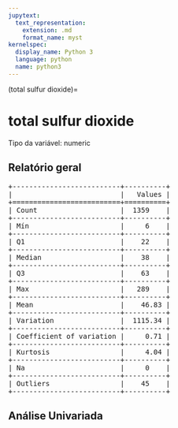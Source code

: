 ```yaml
--- 
jupytext:
  text_representation:
    extension: .md
    format_name: myst
kernelspec:
  display_name: Python 3
  language: python
  name: python3
---
```


(total sulfur dioxide)= 

# total sulfur dioxide
Tipo da variável: numeric
## Relatório geral

<pre>
+--------------------------+----------+
|                          |   Values |
+==========================+==========+
| Count                    |  1359    |
+--------------------------+----------+
| Mín                      |     6    |
+--------------------------+----------+
| Q1                       |    22    |
+--------------------------+----------+
| Median                   |    38    |
+--------------------------+----------+
| Q3                       |    63    |
+--------------------------+----------+
| Max                      |   289    |
+--------------------------+----------+
| Mean                     |    46.83 |
+--------------------------+----------+
| Variation                |  1115.34 |
+--------------------------+----------+
| Coefficient of variation |     0.71 |
+--------------------------+----------+
| Kurtosis                 |     4.04 |
+--------------------------+----------+
| Na                       |     0    |
+--------------------------+----------+
| Outliers                 |    45    |
+--------------------------+----------+
</pre>



## Análise Univariada

<div><script src="https://cdn.plot.ly/plotly-latest.min.js"></script><div class="plotly-graph-div" id="3a532dc4-d40c-4b78-94ea-7efc396d098d" style="height:370px; width:800px;"></div><script type="text/javascript">                                    window.PLOTLYENV=window.PLOTLYENV || {};                                    if (document.getElementById("3a532dc4-d40c-4b78-94ea-7efc396d098d")) {                    Plotly.newPlot(                        "3a532dc4-d40c-4b78-94ea-7efc396d098d",                        [{"boxmean": true, "boxpoints": false, "marker": {"color": "rgba(20, 36, 44, 0.7)", "outliercolor": "rgba(233, 75, 59, 1)"}, "name": "", "type": "box", "xaxis": "x", "y": [34.0, 67.0, 54.0, 60.0, 40.0, 59.0, 21.0, 18.0, 102.0, 65.0, 59.0, 29.0, 145.0, 148.0, 103.0, 56.0, 29.0, 56.0, 60.0, 71.0, 37.0, 67.0, 40.0, 23.0, 11.0, 35.0, 16.0, 82.0, 37.0, 113.0, 83.0, 50.0, 18.0, 15.0, 30.0, 19.0, 87.0, 46.0, 14.0, 23.0, 11.0, 65.0, 114.0, 37.0, 12.0, 96.0, 23.0, 15.0, 14.0, 119.0, 73.0, 45.0, 10.0, 110.0, 54.0, 46.0, 52.0, 112.0, 35.0, 54.0, 11.0, 39.0, 15.0, 65.0, 19.0, 27.0, 96.0, 94.0, 43.0, 83.0, 42.0, 30.0, 80.0, 119.0, 15.0, 67.0, 73.0, 51.0, 61.0, 40.0, 136.0, 31.0, 125.0, 24.0, 140.0, 133.0, 85.0, 106.0, 23.0, 22.0, 10.0, 35.0, 50.0, 22.0, 65.0, 36.0, 69.0, 64.0, 80.0, 153.0, 47.0, 108.0, 111.0, 46.0, 62.0, 40.0, 28.0, 56.0, 89.0, 89.0, 13.0, 34.0, 102.0, 90.0, 12.0, 12.0, 16.0, 19.0, 134.0, 99.0, 26.0, 29.0, 63.0, 52.0, 45.0, 105.0, 108.0, 63.0, 20.0, 141.0, 94.0, 88.0, 30.0, 43.0, 11.0, 69.0, 99.0, 129.0, 128.0, 22.0, 86.0, 20.0, 20.0, 31.0, 121.0, 121.0, 96.0, 101.0, 42.0, 44.0, 63.0, 8.0, 18.0, 42.0, 35.0, 49.0, 38.0, 20.0, 42.0, 110.0, 42.0, 65.0, 62.0, 85.0, 67.0, 26.0, 143.0, 144.0, 127.0, 49.0, 126.0, 28.0, 120.0, 55.0, 27.0, 93.0, 31.0, 24.0, 145.0, 49.0, 39.0, 37.0, 28.0, 120.0, 95.0, 19.0, 19.0, 62.0, 15.0, 65.0, 41.0, 121.0, 49.0, 41.0, 44.0, 144.0, 58.0, 72.0, 10.0, 28.0, 55.0, 63.0, 81.0, 23.0, 37.0, 106.0, 49.0, 58.0, 37.0, 38.0, 39.0, 62.0, 24.0, 109.0, 24.0, 23.0, 51.0, 73.0, 39.0, 37.0, 34.0, 21.0, 86.0, 119.0, 13.0, 56.0, 45.0, 33.0, 45.0, 67.0, 35.0, 49.0, 27.0, 10.0, 61.0, 37.0, 27.0, 23.0, 61.0, 65.0, 38.0, 94.0, 13.0, 47.0, 19.0, 10.0, 53.0, 71.0, 49.0, 53.0, 49.0, 98.0, 18.0, 48.0, 16.0, 53.0, 27.0, 70.0, 29.0, 31.0, 33.0, 44.0, 15.0, 28.0, 21.0, 90.0, 25.0, 54.0, 14.0, 12.0, 30.0, 105.0, 98.0, 135.0, 72.0, 53.0, 92.0, 74.0, 59.0, 87.0, 18.0, 73.0, 50.0, 14.0, 13.0, 21.0, 15.0, 41.0, 114.0, 44.0, 38.0, 21.0, 16.0, 58.0, 99.0, 29.0, 21.0, 18.0, 14.0, 32.0, 63.0, 34.0, 15.0, 46.0, 28.0, 34.0, 26.0, 19.0, 77.0, 165.0, 32.0, 55.0, 29.0, 23.0, 41.0, 81.0, 50.0, 37.0, 15.0, 42.0, 21.0, 24.0, 75.0, 18.0, 63.0, 25.0, 46.0, 72.0, 47.0, 15.0, 47.0, 24.0, 60.0, 27.0, 43.0, 54.0, 37.0, 48.0, 42.0, 53.0, 49.0, 88.0, 26.0, 95.0, 25.0, 38.0, 124.0, 49.0, 42.0, 38.0, 64.0, 41.0, 27.0, 25.0, 28.0, 30.0, 16.0, 49.0, 86.0, 78.0, 77.0, 19.0, 122.0, 134.0, 20.0, 124.0, 20.0, 52.0, 67.0, 48.0, 60.0, 24.0, 48.0, 32.0, 30.0, 35.0, 66.0, 24.0, 18.0, 54.0, 62.0, 22.0, 50.0, 29.0, 27.0, 43.0, 19.0, 27.0, 31.0, 72.0, 16.0, 27.0, 35.0, 26.0, 35.0, 22.0, 67.0, 19.0, 22.0, 65.0, 47.0, 23.0, 19.0, 25.0, 129.0, 15.0, 26.0, 51.0, 18.0, 21.0, 48.0, 47.0, 52.0, 68.0, 14.0, 24.0, 28.0, 16.0, 20.0, 31.0, 23.0, 17.0, 18.0, 18.0, 24.0, 17.0, 14.0, 67.0, 26.0, 56.0, 25.0, 27.0, 81.0, 91.0, 16.0, 38.0, 113.0, 76.0, 24.0, 22.0, 26.0, 21.0, 13.0, 62.0, 43.0, 43.0, 49.0, 15.0, 151.0, 14.0, 16.0, 32.0, 106.0, 33.0, 43.0, 133.0, 142.0, 116.0, 53.0, 85.0, 55.0, 33.0, 28.0, 42.0, 33.0, 32.0, 13.0, 35.0, 17.0, 47.0, 17.0, 20.0, 53.0, 15.0, 106.0, 28.0, 21.0, 69.0, 25.0, 25.0, 45.0, 44.0, 96.0, 23.0, 17.0, 23.0, 47.0, 19.0, 121.0, 110.0, 60.0, 15.0, 20.0, 42.0, 37.0, 28.0, 47.0, 78.0, 46.0, 14.0, 111.0, 110.0, 40.0, 14.0, 15.0, 21.0, 80.0, 38.0, 47.0, 102.0, 50.0, 13.0, 75.0, 149.0, 43.0, 38.0, 109.0, 24.0, 18.0, 30.0, 22.0, 23.0, 35.0, 14.0, 63.0, 24.0, 20.0, 52.0, 65.0, 39.0, 57.0, 16.0, 29.0, 29.0, 103.0, 71.0, 28.0, 17.0, 16.0, 112.0, 104.0, 32.0, 45.0, 58.0, 15.0, 31.0, 84.0, 19.0, 43.0, 86.0, 102.0, 33.0, 147.0, 145.0, 23.0, 57.0, 40.0, 68.0, 11.0, 20.0, 14.0, 28.0, 148.0, 32.0, 155.0, 71.0, 30.0, 29.0, 53.0, 42.0, 20.0, 13.0, 42.0, 27.0, 13.0, 54.0, 48.0, 16.0, 15.0, 31.0, 45.0, 13.0, 151.0, 17.0, 31.0, 31.0, 87.0, 49.0, 40.0, 29.0, 58.0, 15.0, 152.0, 40.0, 38.0, 9.0, 17.0, 14.0, 93.0, 62.0, 122.0, 125.0, 44.0, 25.0, 72.0, 19.0, 88.0, 23.0, 84.0, 14.0, 54.0, 19.0, 37.0, 35.0, 33.0, 84.0, 112.0, 33.0, 48.0, 77.0, 34.0, 49.0, 22.0, 45.0, 106.0, 48.0, 127.0, 12.0, 13.0, 49.0, 11.0, 58.0, 37.0, 14.0, 19.0, 72.0, 39.0, 22.0, 58.0, 104.0, 38.0, 16.0, 139.0, 18.0, 101.0, 101.0, 28.0, 57.0, 68.0, 31.0, 40.0, 66.0, 32.0, 47.0, 33.0, 31.0, 88.0, 104.0, 35.0, 19.0, 44.0, 48.0, 74.0, 98.0, 94.0, 32.0, 143.0, 144.0, 44.0, 45.0, 16.0, 48.0, 18.0, 34.0, 92.0, 45.0, 37.0, 96.0, 85.0, 61.0, 58.0, 119.0, 82.0, 130.0, 87.0, 13.0, 26.0, 60.0, 64.0, 42.0, 14.0, 108.0, 17.0, 86.0, 46.0, 18.0, 10.0, 10.0, 12.0, 15.0, 14.0, 24.0, 38.0, 7.0, 41.0, 30.0, 27.0, 47.0, 59.0, 22.0, 42.0, 36.0, 16.0, 37.0, 8.0, 45.0, 24.0, 9.0, 48.0, 51.0, 23.0, 55.0, 100.0, 28.0, 26.0, 34.0, 31.0, 68.0, 92.0, 42.0, 31.0, 39.0, 32.0, 22.0, 122.0, 55.0, 14.0, 47.0, 32.0, 24.0, 85.0, 88.0, 25.0, 84.0, 86.0, 24.0, 22.0, 43.0, 43.0, 46.0, 48.0, 10.0, 10.0, 16.0, 14.0, 69.0, 88.0, 21.0, 35.0, 26.0, 30.0, 28.0, 56.0, 64.0, 99.0, 52.0, 86.0, 18.0, 88.0, 43.0, 43.0, 11.0, 39.0, 33.0, 18.0, 115.0, 78.0, 9.0, 61.0, 11.0, 11.0, 9.0, 8.0, 10.0, 6.0, 62.0, 45.0, 79.0, 46.0, 23.0, 28.0, 77.0, 73.0, 75.0, 19.0, 25.0, 38.0, 66.0, 72.0, 26.0, 42.0, 11.0, 25.0, 17.0, 52.0, 45.0, 24.0, 20.0, 24.0, 12.0, 21.0, 10.0, 9.0, 11.0, 23.0, 10.0, 51.0, 36.0, 32.0, 38.0, 18.0, 16.0, 27.0, 48.0, 10.0, 113.0, 46.0, 22.0, 10.0, 13.0, 12.0, 13.0, 72.0, 119.0, 29.0, 6.0, 17.0, 28.0, 70.0, 11.0, 7.0, 70.0, 27.0, 21.0, 68.0, 47.0, 88.0, 41.0, 11.0, 10.0, 12.0, 12.0, 47.0, 27.0, 8.0, 45.0, 25.0, 24.0, 55.0, 12.0, 19.0, 32.0, 31.0, 7.0, 27.0, 28.0, 109.0, 23.0, 8.0, 9.0, 9.0, 18.0, 43.0, 36.0, 52.0, 68.0, 14.0, 15.0, 14.0, 27.0, 48.0, 17.0, 35.0, 56.0, 42.0, 39.0, 32.0, 26.0, 39.0, 53.0, 38.0, 45.0, 51.0, 14.0, 17.0, 45.0, 25.0, 20.0, 77.0, 10.0, 90.0, 52.0, 8.0, 16.0, 15.0, 17.0, 10.0, 20.0, 26.0, 10.0, 52.0, 37.0, 92.0, 75.0, 37.0, 67.0, 8.0, 8.0, 278.0, 8.0, 289.0, 70.0, 59.0, 64.0, 9.0, 30.0, 41.0, 74.0, 19.0, 16.0, 31.0, 17.0, 20.0, 18.0, 16.0, 36.0, 25.0, 30.0, 25.0, 49.0, 17.0, 24.0, 13.0, 66.0, 14.0, 55.0, 35.0, 10.0, 80.0, 21.0, 24.0, 15.0, 17.0, 28.0, 33.0, 29.0, 13.0, 27.0, 11.0, 52.0, 89.0, 70.0, 10.0, 135.0, 38.0, 18.0, 15.0, 50.0, 13.0, 94.0, 86.0, 79.0, 71.0, 12.0, 20.0, 70.0, 51.0, 21.0, 14.0, 21.0, 11.0, 12.0, 70.0, 38.0, 38.0, 63.0, 88.0, 101.0, 54.0, 37.0, 20.0, 21.0, 19.0, 21.0, 38.0, 60.0, 48.0, 44.0, 14.0, 12.0, 44.0, 16.0, 65.0, 59.0, 47.0, 11.0, 78.0, 47.0, 11.0, 54.0, 61.0, 119.0, 39.0, 12.0, 19.0, 20.0, 12.0, 41.0, 12.0, 64.0, 56.0, 94.0, 9.0, 77.0, 10.0, 12.0, 76.0, 44.0, 52.0, 24.0, 15.0, 53.0, 13.0, 9.0, 29.0, 79.0, 74.0, 24.0, 50.0, 44.0, 89.0, 23.0, 20.0, 77.0, 46.0, 21.0, 88.0, 66.0, 58.0, 90.0, 36.0, 18.0, 113.0, 17.0, 24.0, 20.0, 60.0, 65.0, 40.0, 86.0, 160.0, 34.0, 48.0, 36.0, 37.0, 60.0, 14.0, 13.0, 35.0, 46.0, 60.0, 69.0, 33.0, 56.0, 24.0, 66.0, 26.0, 51.0, 36.0, 19.0, 51.0, 87.0, 60.0, 64.0, 44.0, 44.0, 36.0, 81.0, 10.0, 10.0, 9.0, 54.0, 22.0, 69.0, 36.0, 47.0, 31.0, 7.0, 110.0, 12.0, 60.0, 28.0, 12.0, 77.5, 29.0, 18.0, 9.0, 28.0, 57.0, 15.0, 68.0, 68.0, 88.0, 91.0, 29.0, 63.0, 27.0, 41.0, 65.0, 69.0, 91.0, 46.0, 41.0, 64.0, 88.0, 46.0, 18.0, 55.0, 34.0, 38.0, 91.0, 67.0, 25.0, 48.0, 11.0, 40.0, 26.0, 31.0, 31.0, 20.0, 28.0, 13.0, 12.0, 41.0, 73.0, 46.0, 57.0, 28.0, 32.0, 28.0, 67.0, 98.0, 28.0, 38.0, 54.0, 63.0, 31.0, 42.0, 45.0, 105.0, 74.0, 8.0, 66.0, 14.0, 89.0, 29.0, 100.0, 31.0, 74.0, 28.0, 35.0, 25.0, 105.0, 84.0, 85.0, 23.0, 49.0, 111.0, 33.0, 33.0, 12.0, 59.0, 73.0, 12.0, 11.0, 104.0, 28.0, 24.0, 141.0, 24.0, 13.0, 46.0, 34.0, 22.0, 54.0, 53.0, 16.0, 19.0, 89.0, 15.0, 18.0, 37.0, 19.0, 133.0, 58.0, 55.0, 31.0, 23.0, 60.0, 23.0, 55.0, 67.0, 47.0, 74.0, 11.0, 25.0, 95.0, 90.0, 39.0, 8.0, 92.0, 28.0, 98.0, 30.0, 22.0, 92.0, 98.0, 39.0, 54.0, 29.0, 17.0, 53.0, 85.0, 23.0, 17.0, 89.0, 20.0, 15.0, 64.0, 13.0, 31.0, 39.0, 53.0, 54.0, 32.0, 49.0, 24.0, 16.0, 44.0, 45.0, 82.0, 89.0, 89.0, 14.0, 22.0, 13.0, 9.0, 12.0, 11.0, 25.0, 23.0, 17.0, 13.0, 11.0, 18.0, 18.0, 147.0, 28.0, 28.0, 16.0, 13.0, 15.0, 64.0, 60.0, 14.0, 12.0, 12.0, 14.0, 25.0, 20.0, 48.0, 27.0, 17.0, 65.0, 65.0, 65.0, 58.0, 44.0, 20.0, 27.0, 23.0, 61.0, 47.0, 34.0, 38.0, 24.0, 59.0, 52.0, 18.0, 28.0, 22.0, 84.0, 29.0, 35.0, 45.0, 31.0, 26.0, 60.0, 32.0, 49.0, 38.0, 19.0, 19.0, 28.0, 26.0, 26.0, 50.0, 24.0, 26.0, 27.0, 54.0, 28.0, 23.0, 24.0, 20.0, 115.0, 131.0, 20.0, 42.0, 52.0, 42.0, 34.0, 35.0, 25.0, 104.0, 50.0, 92.0, 20.0, 29.0, 27.0, 20.0, 32.0, 26.0, 27.0, 98.0, 34.0, 48.0, 60.0, 28.0, 102.0, 79.0, 35.0, 26.0, 40.0, 38.0, 44.0, 51.0, 44.0, 42.0], "yaxis": "y"}, {"marker": {"color": "rgba(20, 36, 44, 0.7)"}, "name": "", "points": false, "type": "violin", "xaxis": "x2", "y": [34.0, 67.0, 54.0, 60.0, 40.0, 59.0, 21.0, 18.0, 102.0, 65.0, 59.0, 29.0, 145.0, 148.0, 103.0, 56.0, 29.0, 56.0, 60.0, 71.0, 37.0, 67.0, 40.0, 23.0, 11.0, 35.0, 16.0, 82.0, 37.0, 113.0, 83.0, 50.0, 18.0, 15.0, 30.0, 19.0, 87.0, 46.0, 14.0, 23.0, 11.0, 65.0, 114.0, 37.0, 12.0, 96.0, 23.0, 15.0, 14.0, 119.0, 73.0, 45.0, 10.0, 110.0, 54.0, 46.0, 52.0, 112.0, 35.0, 54.0, 11.0, 39.0, 15.0, 65.0, 19.0, 27.0, 96.0, 94.0, 43.0, 83.0, 42.0, 30.0, 80.0, 119.0, 15.0, 67.0, 73.0, 51.0, 61.0, 40.0, 136.0, 31.0, 125.0, 24.0, 140.0, 133.0, 85.0, 106.0, 23.0, 22.0, 10.0, 35.0, 50.0, 22.0, 65.0, 36.0, 69.0, 64.0, 80.0, 153.0, 47.0, 108.0, 111.0, 46.0, 62.0, 40.0, 28.0, 56.0, 89.0, 89.0, 13.0, 34.0, 102.0, 90.0, 12.0, 12.0, 16.0, 19.0, 134.0, 99.0, 26.0, 29.0, 63.0, 52.0, 45.0, 105.0, 108.0, 63.0, 20.0, 141.0, 94.0, 88.0, 30.0, 43.0, 11.0, 69.0, 99.0, 129.0, 128.0, 22.0, 86.0, 20.0, 20.0, 31.0, 121.0, 121.0, 96.0, 101.0, 42.0, 44.0, 63.0, 8.0, 18.0, 42.0, 35.0, 49.0, 38.0, 20.0, 42.0, 110.0, 42.0, 65.0, 62.0, 85.0, 67.0, 26.0, 143.0, 144.0, 127.0, 49.0, 126.0, 28.0, 120.0, 55.0, 27.0, 93.0, 31.0, 24.0, 145.0, 49.0, 39.0, 37.0, 28.0, 120.0, 95.0, 19.0, 19.0, 62.0, 15.0, 65.0, 41.0, 121.0, 49.0, 41.0, 44.0, 144.0, 58.0, 72.0, 10.0, 28.0, 55.0, 63.0, 81.0, 23.0, 37.0, 106.0, 49.0, 58.0, 37.0, 38.0, 39.0, 62.0, 24.0, 109.0, 24.0, 23.0, 51.0, 73.0, 39.0, 37.0, 34.0, 21.0, 86.0, 119.0, 13.0, 56.0, 45.0, 33.0, 45.0, 67.0, 35.0, 49.0, 27.0, 10.0, 61.0, 37.0, 27.0, 23.0, 61.0, 65.0, 38.0, 94.0, 13.0, 47.0, 19.0, 10.0, 53.0, 71.0, 49.0, 53.0, 49.0, 98.0, 18.0, 48.0, 16.0, 53.0, 27.0, 70.0, 29.0, 31.0, 33.0, 44.0, 15.0, 28.0, 21.0, 90.0, 25.0, 54.0, 14.0, 12.0, 30.0, 105.0, 98.0, 135.0, 72.0, 53.0, 92.0, 74.0, 59.0, 87.0, 18.0, 73.0, 50.0, 14.0, 13.0, 21.0, 15.0, 41.0, 114.0, 44.0, 38.0, 21.0, 16.0, 58.0, 99.0, 29.0, 21.0, 18.0, 14.0, 32.0, 63.0, 34.0, 15.0, 46.0, 28.0, 34.0, 26.0, 19.0, 77.0, 165.0, 32.0, 55.0, 29.0, 23.0, 41.0, 81.0, 50.0, 37.0, 15.0, 42.0, 21.0, 24.0, 75.0, 18.0, 63.0, 25.0, 46.0, 72.0, 47.0, 15.0, 47.0, 24.0, 60.0, 27.0, 43.0, 54.0, 37.0, 48.0, 42.0, 53.0, 49.0, 88.0, 26.0, 95.0, 25.0, 38.0, 124.0, 49.0, 42.0, 38.0, 64.0, 41.0, 27.0, 25.0, 28.0, 30.0, 16.0, 49.0, 86.0, 78.0, 77.0, 19.0, 122.0, 134.0, 20.0, 124.0, 20.0, 52.0, 67.0, 48.0, 60.0, 24.0, 48.0, 32.0, 30.0, 35.0, 66.0, 24.0, 18.0, 54.0, 62.0, 22.0, 50.0, 29.0, 27.0, 43.0, 19.0, 27.0, 31.0, 72.0, 16.0, 27.0, 35.0, 26.0, 35.0, 22.0, 67.0, 19.0, 22.0, 65.0, 47.0, 23.0, 19.0, 25.0, 129.0, 15.0, 26.0, 51.0, 18.0, 21.0, 48.0, 47.0, 52.0, 68.0, 14.0, 24.0, 28.0, 16.0, 20.0, 31.0, 23.0, 17.0, 18.0, 18.0, 24.0, 17.0, 14.0, 67.0, 26.0, 56.0, 25.0, 27.0, 81.0, 91.0, 16.0, 38.0, 113.0, 76.0, 24.0, 22.0, 26.0, 21.0, 13.0, 62.0, 43.0, 43.0, 49.0, 15.0, 151.0, 14.0, 16.0, 32.0, 106.0, 33.0, 43.0, 133.0, 142.0, 116.0, 53.0, 85.0, 55.0, 33.0, 28.0, 42.0, 33.0, 32.0, 13.0, 35.0, 17.0, 47.0, 17.0, 20.0, 53.0, 15.0, 106.0, 28.0, 21.0, 69.0, 25.0, 25.0, 45.0, 44.0, 96.0, 23.0, 17.0, 23.0, 47.0, 19.0, 121.0, 110.0, 60.0, 15.0, 20.0, 42.0, 37.0, 28.0, 47.0, 78.0, 46.0, 14.0, 111.0, 110.0, 40.0, 14.0, 15.0, 21.0, 80.0, 38.0, 47.0, 102.0, 50.0, 13.0, 75.0, 149.0, 43.0, 38.0, 109.0, 24.0, 18.0, 30.0, 22.0, 23.0, 35.0, 14.0, 63.0, 24.0, 20.0, 52.0, 65.0, 39.0, 57.0, 16.0, 29.0, 29.0, 103.0, 71.0, 28.0, 17.0, 16.0, 112.0, 104.0, 32.0, 45.0, 58.0, 15.0, 31.0, 84.0, 19.0, 43.0, 86.0, 102.0, 33.0, 147.0, 145.0, 23.0, 57.0, 40.0, 68.0, 11.0, 20.0, 14.0, 28.0, 148.0, 32.0, 155.0, 71.0, 30.0, 29.0, 53.0, 42.0, 20.0, 13.0, 42.0, 27.0, 13.0, 54.0, 48.0, 16.0, 15.0, 31.0, 45.0, 13.0, 151.0, 17.0, 31.0, 31.0, 87.0, 49.0, 40.0, 29.0, 58.0, 15.0, 152.0, 40.0, 38.0, 9.0, 17.0, 14.0, 93.0, 62.0, 122.0, 125.0, 44.0, 25.0, 72.0, 19.0, 88.0, 23.0, 84.0, 14.0, 54.0, 19.0, 37.0, 35.0, 33.0, 84.0, 112.0, 33.0, 48.0, 77.0, 34.0, 49.0, 22.0, 45.0, 106.0, 48.0, 127.0, 12.0, 13.0, 49.0, 11.0, 58.0, 37.0, 14.0, 19.0, 72.0, 39.0, 22.0, 58.0, 104.0, 38.0, 16.0, 139.0, 18.0, 101.0, 101.0, 28.0, 57.0, 68.0, 31.0, 40.0, 66.0, 32.0, 47.0, 33.0, 31.0, 88.0, 104.0, 35.0, 19.0, 44.0, 48.0, 74.0, 98.0, 94.0, 32.0, 143.0, 144.0, 44.0, 45.0, 16.0, 48.0, 18.0, 34.0, 92.0, 45.0, 37.0, 96.0, 85.0, 61.0, 58.0, 119.0, 82.0, 130.0, 87.0, 13.0, 26.0, 60.0, 64.0, 42.0, 14.0, 108.0, 17.0, 86.0, 46.0, 18.0, 10.0, 10.0, 12.0, 15.0, 14.0, 24.0, 38.0, 7.0, 41.0, 30.0, 27.0, 47.0, 59.0, 22.0, 42.0, 36.0, 16.0, 37.0, 8.0, 45.0, 24.0, 9.0, 48.0, 51.0, 23.0, 55.0, 100.0, 28.0, 26.0, 34.0, 31.0, 68.0, 92.0, 42.0, 31.0, 39.0, 32.0, 22.0, 122.0, 55.0, 14.0, 47.0, 32.0, 24.0, 85.0, 88.0, 25.0, 84.0, 86.0, 24.0, 22.0, 43.0, 43.0, 46.0, 48.0, 10.0, 10.0, 16.0, 14.0, 69.0, 88.0, 21.0, 35.0, 26.0, 30.0, 28.0, 56.0, 64.0, 99.0, 52.0, 86.0, 18.0, 88.0, 43.0, 43.0, 11.0, 39.0, 33.0, 18.0, 115.0, 78.0, 9.0, 61.0, 11.0, 11.0, 9.0, 8.0, 10.0, 6.0, 62.0, 45.0, 79.0, 46.0, 23.0, 28.0, 77.0, 73.0, 75.0, 19.0, 25.0, 38.0, 66.0, 72.0, 26.0, 42.0, 11.0, 25.0, 17.0, 52.0, 45.0, 24.0, 20.0, 24.0, 12.0, 21.0, 10.0, 9.0, 11.0, 23.0, 10.0, 51.0, 36.0, 32.0, 38.0, 18.0, 16.0, 27.0, 48.0, 10.0, 113.0, 46.0, 22.0, 10.0, 13.0, 12.0, 13.0, 72.0, 119.0, 29.0, 6.0, 17.0, 28.0, 70.0, 11.0, 7.0, 70.0, 27.0, 21.0, 68.0, 47.0, 88.0, 41.0, 11.0, 10.0, 12.0, 12.0, 47.0, 27.0, 8.0, 45.0, 25.0, 24.0, 55.0, 12.0, 19.0, 32.0, 31.0, 7.0, 27.0, 28.0, 109.0, 23.0, 8.0, 9.0, 9.0, 18.0, 43.0, 36.0, 52.0, 68.0, 14.0, 15.0, 14.0, 27.0, 48.0, 17.0, 35.0, 56.0, 42.0, 39.0, 32.0, 26.0, 39.0, 53.0, 38.0, 45.0, 51.0, 14.0, 17.0, 45.0, 25.0, 20.0, 77.0, 10.0, 90.0, 52.0, 8.0, 16.0, 15.0, 17.0, 10.0, 20.0, 26.0, 10.0, 52.0, 37.0, 92.0, 75.0, 37.0, 67.0, 8.0, 8.0, 278.0, 8.0, 289.0, 70.0, 59.0, 64.0, 9.0, 30.0, 41.0, 74.0, 19.0, 16.0, 31.0, 17.0, 20.0, 18.0, 16.0, 36.0, 25.0, 30.0, 25.0, 49.0, 17.0, 24.0, 13.0, 66.0, 14.0, 55.0, 35.0, 10.0, 80.0, 21.0, 24.0, 15.0, 17.0, 28.0, 33.0, 29.0, 13.0, 27.0, 11.0, 52.0, 89.0, 70.0, 10.0, 135.0, 38.0, 18.0, 15.0, 50.0, 13.0, 94.0, 86.0, 79.0, 71.0, 12.0, 20.0, 70.0, 51.0, 21.0, 14.0, 21.0, 11.0, 12.0, 70.0, 38.0, 38.0, 63.0, 88.0, 101.0, 54.0, 37.0, 20.0, 21.0, 19.0, 21.0, 38.0, 60.0, 48.0, 44.0, 14.0, 12.0, 44.0, 16.0, 65.0, 59.0, 47.0, 11.0, 78.0, 47.0, 11.0, 54.0, 61.0, 119.0, 39.0, 12.0, 19.0, 20.0, 12.0, 41.0, 12.0, 64.0, 56.0, 94.0, 9.0, 77.0, 10.0, 12.0, 76.0, 44.0, 52.0, 24.0, 15.0, 53.0, 13.0, 9.0, 29.0, 79.0, 74.0, 24.0, 50.0, 44.0, 89.0, 23.0, 20.0, 77.0, 46.0, 21.0, 88.0, 66.0, 58.0, 90.0, 36.0, 18.0, 113.0, 17.0, 24.0, 20.0, 60.0, 65.0, 40.0, 86.0, 160.0, 34.0, 48.0, 36.0, 37.0, 60.0, 14.0, 13.0, 35.0, 46.0, 60.0, 69.0, 33.0, 56.0, 24.0, 66.0, 26.0, 51.0, 36.0, 19.0, 51.0, 87.0, 60.0, 64.0, 44.0, 44.0, 36.0, 81.0, 10.0, 10.0, 9.0, 54.0, 22.0, 69.0, 36.0, 47.0, 31.0, 7.0, 110.0, 12.0, 60.0, 28.0, 12.0, 77.5, 29.0, 18.0, 9.0, 28.0, 57.0, 15.0, 68.0, 68.0, 88.0, 91.0, 29.0, 63.0, 27.0, 41.0, 65.0, 69.0, 91.0, 46.0, 41.0, 64.0, 88.0, 46.0, 18.0, 55.0, 34.0, 38.0, 91.0, 67.0, 25.0, 48.0, 11.0, 40.0, 26.0, 31.0, 31.0, 20.0, 28.0, 13.0, 12.0, 41.0, 73.0, 46.0, 57.0, 28.0, 32.0, 28.0, 67.0, 98.0, 28.0, 38.0, 54.0, 63.0, 31.0, 42.0, 45.0, 105.0, 74.0, 8.0, 66.0, 14.0, 89.0, 29.0, 100.0, 31.0, 74.0, 28.0, 35.0, 25.0, 105.0, 84.0, 85.0, 23.0, 49.0, 111.0, 33.0, 33.0, 12.0, 59.0, 73.0, 12.0, 11.0, 104.0, 28.0, 24.0, 141.0, 24.0, 13.0, 46.0, 34.0, 22.0, 54.0, 53.0, 16.0, 19.0, 89.0, 15.0, 18.0, 37.0, 19.0, 133.0, 58.0, 55.0, 31.0, 23.0, 60.0, 23.0, 55.0, 67.0, 47.0, 74.0, 11.0, 25.0, 95.0, 90.0, 39.0, 8.0, 92.0, 28.0, 98.0, 30.0, 22.0, 92.0, 98.0, 39.0, 54.0, 29.0, 17.0, 53.0, 85.0, 23.0, 17.0, 89.0, 20.0, 15.0, 64.0, 13.0, 31.0, 39.0, 53.0, 54.0, 32.0, 49.0, 24.0, 16.0, 44.0, 45.0, 82.0, 89.0, 89.0, 14.0, 22.0, 13.0, 9.0, 12.0, 11.0, 25.0, 23.0, 17.0, 13.0, 11.0, 18.0, 18.0, 147.0, 28.0, 28.0, 16.0, 13.0, 15.0, 64.0, 60.0, 14.0, 12.0, 12.0, 14.0, 25.0, 20.0, 48.0, 27.0, 17.0, 65.0, 65.0, 65.0, 58.0, 44.0, 20.0, 27.0, 23.0, 61.0, 47.0, 34.0, 38.0, 24.0, 59.0, 52.0, 18.0, 28.0, 22.0, 84.0, 29.0, 35.0, 45.0, 31.0, 26.0, 60.0, 32.0, 49.0, 38.0, 19.0, 19.0, 28.0, 26.0, 26.0, 50.0, 24.0, 26.0, 27.0, 54.0, 28.0, 23.0, 24.0, 20.0, 115.0, 131.0, 20.0, 42.0, 52.0, 42.0, 34.0, 35.0, 25.0, 104.0, 50.0, 92.0, 20.0, 29.0, 27.0, 20.0, 32.0, 26.0, 27.0, 98.0, 34.0, 48.0, 60.0, 28.0, 102.0, 79.0, 35.0, 26.0, 40.0, 38.0, 44.0, 51.0, 44.0, 42.0], "yaxis": "y2"}, {"hovertemplate": "%{y:.d}<extra></extra>", "marker": {"color": "rgba(20, 36, 44, 0.7)"}, "type": "histogram", "x": [34.0, 67.0, 54.0, 60.0, 40.0, 59.0, 21.0, 18.0, 102.0, 65.0, 59.0, 29.0, 145.0, 148.0, 103.0, 56.0, 29.0, 56.0, 60.0, 71.0, 37.0, 67.0, 40.0, 23.0, 11.0, 35.0, 16.0, 82.0, 37.0, 113.0, 83.0, 50.0, 18.0, 15.0, 30.0, 19.0, 87.0, 46.0, 14.0, 23.0, 11.0, 65.0, 114.0, 37.0, 12.0, 96.0, 23.0, 15.0, 14.0, 119.0, 73.0, 45.0, 10.0, 110.0, 54.0, 46.0, 52.0, 112.0, 35.0, 54.0, 11.0, 39.0, 15.0, 65.0, 19.0, 27.0, 96.0, 94.0, 43.0, 83.0, 42.0, 30.0, 80.0, 119.0, 15.0, 67.0, 73.0, 51.0, 61.0, 40.0, 136.0, 31.0, 125.0, 24.0, 140.0, 133.0, 85.0, 106.0, 23.0, 22.0, 10.0, 35.0, 50.0, 22.0, 65.0, 36.0, 69.0, 64.0, 80.0, 153.0, 47.0, 108.0, 111.0, 46.0, 62.0, 40.0, 28.0, 56.0, 89.0, 89.0, 13.0, 34.0, 102.0, 90.0, 12.0, 12.0, 16.0, 19.0, 134.0, 99.0, 26.0, 29.0, 63.0, 52.0, 45.0, 105.0, 108.0, 63.0, 20.0, 141.0, 94.0, 88.0, 30.0, 43.0, 11.0, 69.0, 99.0, 129.0, 128.0, 22.0, 86.0, 20.0, 20.0, 31.0, 121.0, 121.0, 96.0, 101.0, 42.0, 44.0, 63.0, 8.0, 18.0, 42.0, 35.0, 49.0, 38.0, 20.0, 42.0, 110.0, 42.0, 65.0, 62.0, 85.0, 67.0, 26.0, 143.0, 144.0, 127.0, 49.0, 126.0, 28.0, 120.0, 55.0, 27.0, 93.0, 31.0, 24.0, 145.0, 49.0, 39.0, 37.0, 28.0, 120.0, 95.0, 19.0, 19.0, 62.0, 15.0, 65.0, 41.0, 121.0, 49.0, 41.0, 44.0, 144.0, 58.0, 72.0, 10.0, 28.0, 55.0, 63.0, 81.0, 23.0, 37.0, 106.0, 49.0, 58.0, 37.0, 38.0, 39.0, 62.0, 24.0, 109.0, 24.0, 23.0, 51.0, 73.0, 39.0, 37.0, 34.0, 21.0, 86.0, 119.0, 13.0, 56.0, 45.0, 33.0, 45.0, 67.0, 35.0, 49.0, 27.0, 10.0, 61.0, 37.0, 27.0, 23.0, 61.0, 65.0, 38.0, 94.0, 13.0, 47.0, 19.0, 10.0, 53.0, 71.0, 49.0, 53.0, 49.0, 98.0, 18.0, 48.0, 16.0, 53.0, 27.0, 70.0, 29.0, 31.0, 33.0, 44.0, 15.0, 28.0, 21.0, 90.0, 25.0, 54.0, 14.0, 12.0, 30.0, 105.0, 98.0, 135.0, 72.0, 53.0, 92.0, 74.0, 59.0, 87.0, 18.0, 73.0, 50.0, 14.0, 13.0, 21.0, 15.0, 41.0, 114.0, 44.0, 38.0, 21.0, 16.0, 58.0, 99.0, 29.0, 21.0, 18.0, 14.0, 32.0, 63.0, 34.0, 15.0, 46.0, 28.0, 34.0, 26.0, 19.0, 77.0, 165.0, 32.0, 55.0, 29.0, 23.0, 41.0, 81.0, 50.0, 37.0, 15.0, 42.0, 21.0, 24.0, 75.0, 18.0, 63.0, 25.0, 46.0, 72.0, 47.0, 15.0, 47.0, 24.0, 60.0, 27.0, 43.0, 54.0, 37.0, 48.0, 42.0, 53.0, 49.0, 88.0, 26.0, 95.0, 25.0, 38.0, 124.0, 49.0, 42.0, 38.0, 64.0, 41.0, 27.0, 25.0, 28.0, 30.0, 16.0, 49.0, 86.0, 78.0, 77.0, 19.0, 122.0, 134.0, 20.0, 124.0, 20.0, 52.0, 67.0, 48.0, 60.0, 24.0, 48.0, 32.0, 30.0, 35.0, 66.0, 24.0, 18.0, 54.0, 62.0, 22.0, 50.0, 29.0, 27.0, 43.0, 19.0, 27.0, 31.0, 72.0, 16.0, 27.0, 35.0, 26.0, 35.0, 22.0, 67.0, 19.0, 22.0, 65.0, 47.0, 23.0, 19.0, 25.0, 129.0, 15.0, 26.0, 51.0, 18.0, 21.0, 48.0, 47.0, 52.0, 68.0, 14.0, 24.0, 28.0, 16.0, 20.0, 31.0, 23.0, 17.0, 18.0, 18.0, 24.0, 17.0, 14.0, 67.0, 26.0, 56.0, 25.0, 27.0, 81.0, 91.0, 16.0, 38.0, 113.0, 76.0, 24.0, 22.0, 26.0, 21.0, 13.0, 62.0, 43.0, 43.0, 49.0, 15.0, 151.0, 14.0, 16.0, 32.0, 106.0, 33.0, 43.0, 133.0, 142.0, 116.0, 53.0, 85.0, 55.0, 33.0, 28.0, 42.0, 33.0, 32.0, 13.0, 35.0, 17.0, 47.0, 17.0, 20.0, 53.0, 15.0, 106.0, 28.0, 21.0, 69.0, 25.0, 25.0, 45.0, 44.0, 96.0, 23.0, 17.0, 23.0, 47.0, 19.0, 121.0, 110.0, 60.0, 15.0, 20.0, 42.0, 37.0, 28.0, 47.0, 78.0, 46.0, 14.0, 111.0, 110.0, 40.0, 14.0, 15.0, 21.0, 80.0, 38.0, 47.0, 102.0, 50.0, 13.0, 75.0, 149.0, 43.0, 38.0, 109.0, 24.0, 18.0, 30.0, 22.0, 23.0, 35.0, 14.0, 63.0, 24.0, 20.0, 52.0, 65.0, 39.0, 57.0, 16.0, 29.0, 29.0, 103.0, 71.0, 28.0, 17.0, 16.0, 112.0, 104.0, 32.0, 45.0, 58.0, 15.0, 31.0, 84.0, 19.0, 43.0, 86.0, 102.0, 33.0, 147.0, 145.0, 23.0, 57.0, 40.0, 68.0, 11.0, 20.0, 14.0, 28.0, 148.0, 32.0, 155.0, 71.0, 30.0, 29.0, 53.0, 42.0, 20.0, 13.0, 42.0, 27.0, 13.0, 54.0, 48.0, 16.0, 15.0, 31.0, 45.0, 13.0, 151.0, 17.0, 31.0, 31.0, 87.0, 49.0, 40.0, 29.0, 58.0, 15.0, 152.0, 40.0, 38.0, 9.0, 17.0, 14.0, 93.0, 62.0, 122.0, 125.0, 44.0, 25.0, 72.0, 19.0, 88.0, 23.0, 84.0, 14.0, 54.0, 19.0, 37.0, 35.0, 33.0, 84.0, 112.0, 33.0, 48.0, 77.0, 34.0, 49.0, 22.0, 45.0, 106.0, 48.0, 127.0, 12.0, 13.0, 49.0, 11.0, 58.0, 37.0, 14.0, 19.0, 72.0, 39.0, 22.0, 58.0, 104.0, 38.0, 16.0, 139.0, 18.0, 101.0, 101.0, 28.0, 57.0, 68.0, 31.0, 40.0, 66.0, 32.0, 47.0, 33.0, 31.0, 88.0, 104.0, 35.0, 19.0, 44.0, 48.0, 74.0, 98.0, 94.0, 32.0, 143.0, 144.0, 44.0, 45.0, 16.0, 48.0, 18.0, 34.0, 92.0, 45.0, 37.0, 96.0, 85.0, 61.0, 58.0, 119.0, 82.0, 130.0, 87.0, 13.0, 26.0, 60.0, 64.0, 42.0, 14.0, 108.0, 17.0, 86.0, 46.0, 18.0, 10.0, 10.0, 12.0, 15.0, 14.0, 24.0, 38.0, 7.0, 41.0, 30.0, 27.0, 47.0, 59.0, 22.0, 42.0, 36.0, 16.0, 37.0, 8.0, 45.0, 24.0, 9.0, 48.0, 51.0, 23.0, 55.0, 100.0, 28.0, 26.0, 34.0, 31.0, 68.0, 92.0, 42.0, 31.0, 39.0, 32.0, 22.0, 122.0, 55.0, 14.0, 47.0, 32.0, 24.0, 85.0, 88.0, 25.0, 84.0, 86.0, 24.0, 22.0, 43.0, 43.0, 46.0, 48.0, 10.0, 10.0, 16.0, 14.0, 69.0, 88.0, 21.0, 35.0, 26.0, 30.0, 28.0, 56.0, 64.0, 99.0, 52.0, 86.0, 18.0, 88.0, 43.0, 43.0, 11.0, 39.0, 33.0, 18.0, 115.0, 78.0, 9.0, 61.0, 11.0, 11.0, 9.0, 8.0, 10.0, 6.0, 62.0, 45.0, 79.0, 46.0, 23.0, 28.0, 77.0, 73.0, 75.0, 19.0, 25.0, 38.0, 66.0, 72.0, 26.0, 42.0, 11.0, 25.0, 17.0, 52.0, 45.0, 24.0, 20.0, 24.0, 12.0, 21.0, 10.0, 9.0, 11.0, 23.0, 10.0, 51.0, 36.0, 32.0, 38.0, 18.0, 16.0, 27.0, 48.0, 10.0, 113.0, 46.0, 22.0, 10.0, 13.0, 12.0, 13.0, 72.0, 119.0, 29.0, 6.0, 17.0, 28.0, 70.0, 11.0, 7.0, 70.0, 27.0, 21.0, 68.0, 47.0, 88.0, 41.0, 11.0, 10.0, 12.0, 12.0, 47.0, 27.0, 8.0, 45.0, 25.0, 24.0, 55.0, 12.0, 19.0, 32.0, 31.0, 7.0, 27.0, 28.0, 109.0, 23.0, 8.0, 9.0, 9.0, 18.0, 43.0, 36.0, 52.0, 68.0, 14.0, 15.0, 14.0, 27.0, 48.0, 17.0, 35.0, 56.0, 42.0, 39.0, 32.0, 26.0, 39.0, 53.0, 38.0, 45.0, 51.0, 14.0, 17.0, 45.0, 25.0, 20.0, 77.0, 10.0, 90.0, 52.0, 8.0, 16.0, 15.0, 17.0, 10.0, 20.0, 26.0, 10.0, 52.0, 37.0, 92.0, 75.0, 37.0, 67.0, 8.0, 8.0, 278.0, 8.0, 289.0, 70.0, 59.0, 64.0, 9.0, 30.0, 41.0, 74.0, 19.0, 16.0, 31.0, 17.0, 20.0, 18.0, 16.0, 36.0, 25.0, 30.0, 25.0, 49.0, 17.0, 24.0, 13.0, 66.0, 14.0, 55.0, 35.0, 10.0, 80.0, 21.0, 24.0, 15.0, 17.0, 28.0, 33.0, 29.0, 13.0, 27.0, 11.0, 52.0, 89.0, 70.0, 10.0, 135.0, 38.0, 18.0, 15.0, 50.0, 13.0, 94.0, 86.0, 79.0, 71.0, 12.0, 20.0, 70.0, 51.0, 21.0, 14.0, 21.0, 11.0, 12.0, 70.0, 38.0, 38.0, 63.0, 88.0, 101.0, 54.0, 37.0, 20.0, 21.0, 19.0, 21.0, 38.0, 60.0, 48.0, 44.0, 14.0, 12.0, 44.0, 16.0, 65.0, 59.0, 47.0, 11.0, 78.0, 47.0, 11.0, 54.0, 61.0, 119.0, 39.0, 12.0, 19.0, 20.0, 12.0, 41.0, 12.0, 64.0, 56.0, 94.0, 9.0, 77.0, 10.0, 12.0, 76.0, 44.0, 52.0, 24.0, 15.0, 53.0, 13.0, 9.0, 29.0, 79.0, 74.0, 24.0, 50.0, 44.0, 89.0, 23.0, 20.0, 77.0, 46.0, 21.0, 88.0, 66.0, 58.0, 90.0, 36.0, 18.0, 113.0, 17.0, 24.0, 20.0, 60.0, 65.0, 40.0, 86.0, 160.0, 34.0, 48.0, 36.0, 37.0, 60.0, 14.0, 13.0, 35.0, 46.0, 60.0, 69.0, 33.0, 56.0, 24.0, 66.0, 26.0, 51.0, 36.0, 19.0, 51.0, 87.0, 60.0, 64.0, 44.0, 44.0, 36.0, 81.0, 10.0, 10.0, 9.0, 54.0, 22.0, 69.0, 36.0, 47.0, 31.0, 7.0, 110.0, 12.0, 60.0, 28.0, 12.0, 77.5, 29.0, 18.0, 9.0, 28.0, 57.0, 15.0, 68.0, 68.0, 88.0, 91.0, 29.0, 63.0, 27.0, 41.0, 65.0, 69.0, 91.0, 46.0, 41.0, 64.0, 88.0, 46.0, 18.0, 55.0, 34.0, 38.0, 91.0, 67.0, 25.0, 48.0, 11.0, 40.0, 26.0, 31.0, 31.0, 20.0, 28.0, 13.0, 12.0, 41.0, 73.0, 46.0, 57.0, 28.0, 32.0, 28.0, 67.0, 98.0, 28.0, 38.0, 54.0, 63.0, 31.0, 42.0, 45.0, 105.0, 74.0, 8.0, 66.0, 14.0, 89.0, 29.0, 100.0, 31.0, 74.0, 28.0, 35.0, 25.0, 105.0, 84.0, 85.0, 23.0, 49.0, 111.0, 33.0, 33.0, 12.0, 59.0, 73.0, 12.0, 11.0, 104.0, 28.0, 24.0, 141.0, 24.0, 13.0, 46.0, 34.0, 22.0, 54.0, 53.0, 16.0, 19.0, 89.0, 15.0, 18.0, 37.0, 19.0, 133.0, 58.0, 55.0, 31.0, 23.0, 60.0, 23.0, 55.0, 67.0, 47.0, 74.0, 11.0, 25.0, 95.0, 90.0, 39.0, 8.0, 92.0, 28.0, 98.0, 30.0, 22.0, 92.0, 98.0, 39.0, 54.0, 29.0, 17.0, 53.0, 85.0, 23.0, 17.0, 89.0, 20.0, 15.0, 64.0, 13.0, 31.0, 39.0, 53.0, 54.0, 32.0, 49.0, 24.0, 16.0, 44.0, 45.0, 82.0, 89.0, 89.0, 14.0, 22.0, 13.0, 9.0, 12.0, 11.0, 25.0, 23.0, 17.0, 13.0, 11.0, 18.0, 18.0, 147.0, 28.0, 28.0, 16.0, 13.0, 15.0, 64.0, 60.0, 14.0, 12.0, 12.0, 14.0, 25.0, 20.0, 48.0, 27.0, 17.0, 65.0, 65.0, 65.0, 58.0, 44.0, 20.0, 27.0, 23.0, 61.0, 47.0, 34.0, 38.0, 24.0, 59.0, 52.0, 18.0, 28.0, 22.0, 84.0, 29.0, 35.0, 45.0, 31.0, 26.0, 60.0, 32.0, 49.0, 38.0, 19.0, 19.0, 28.0, 26.0, 26.0, 50.0, 24.0, 26.0, 27.0, 54.0, 28.0, 23.0, 24.0, 20.0, 115.0, 131.0, 20.0, 42.0, 52.0, 42.0, 34.0, 35.0, 25.0, 104.0, 50.0, 92.0, 20.0, 29.0, 27.0, 20.0, 32.0, 26.0, 27.0, 98.0, 34.0, 48.0, 60.0, 28.0, 102.0, 79.0, 35.0, 26.0, 40.0, 38.0, 44.0, 51.0, 44.0, 42.0], "xaxis": "x3", "yaxis": "y3"}],                        {"height": 370, "hovermode": "x", "margin": {"b": 50, "l": 50, "r": 50, "t": 100}, "paper_bgcolor": "rgba(0, 0, 0, 0)", "plot_bgcolor": "rgb(243, 243, 243)", "separators": ",.", "showlegend": false, "template": {"data": {"bar": [{"error_x": {"color": "#2a3f5f"}, "error_y": {"color": "#2a3f5f"}, "marker": {"line": {"color": "#E5ECF6", "width": 0.5}}, "type": "bar"}], "barpolar": [{"marker": {"line": {"color": "#E5ECF6", "width": 0.5}}, "type": "barpolar"}], "carpet": [{"aaxis": {"endlinecolor": "#2a3f5f", "gridcolor": "white", "linecolor": "white", "minorgridcolor": "white", "startlinecolor": "#2a3f5f"}, "baxis": {"endlinecolor": "#2a3f5f", "gridcolor": "white", "linecolor": "white", "minorgridcolor": "white", "startlinecolor": "#2a3f5f"}, "type": "carpet"}], "choropleth": [{"colorbar": {"outlinewidth": 0, "ticks": ""}, "type": "choropleth"}], "contour": [{"colorbar": {"outlinewidth": 0, "ticks": ""}, "colorscale": [[0.0, "#0d0887"], [0.1111111111111111, "#46039f"], [0.2222222222222222, "#7201a8"], [0.3333333333333333, "#9c179e"], [0.4444444444444444, "#bd3786"], [0.5555555555555556, "#d8576b"], [0.6666666666666666, "#ed7953"], [0.7777777777777778, "#fb9f3a"], [0.8888888888888888, "#fdca26"], [1.0, "#f0f921"]], "type": "contour"}], "contourcarpet": [{"colorbar": {"outlinewidth": 0, "ticks": ""}, "type": "contourcarpet"}], "heatmap": [{"colorbar": {"outlinewidth": 0, "ticks": ""}, "colorscale": [[0.0, "#0d0887"], [0.1111111111111111, "#46039f"], [0.2222222222222222, "#7201a8"], [0.3333333333333333, "#9c179e"], [0.4444444444444444, "#bd3786"], [0.5555555555555556, "#d8576b"], [0.6666666666666666, "#ed7953"], [0.7777777777777778, "#fb9f3a"], [0.8888888888888888, "#fdca26"], [1.0, "#f0f921"]], "type": "heatmap"}], "heatmapgl": [{"colorbar": {"outlinewidth": 0, "ticks": ""}, "colorscale": [[0.0, "#0d0887"], [0.1111111111111111, "#46039f"], [0.2222222222222222, "#7201a8"], [0.3333333333333333, "#9c179e"], [0.4444444444444444, "#bd3786"], [0.5555555555555556, "#d8576b"], [0.6666666666666666, "#ed7953"], [0.7777777777777778, "#fb9f3a"], [0.8888888888888888, "#fdca26"], [1.0, "#f0f921"]], "type": "heatmapgl"}], "histogram": [{"marker": {"colorbar": {"outlinewidth": 0, "ticks": ""}}, "type": "histogram"}], "histogram2d": [{"colorbar": {"outlinewidth": 0, "ticks": ""}, "colorscale": [[0.0, "#0d0887"], [0.1111111111111111, "#46039f"], [0.2222222222222222, "#7201a8"], [0.3333333333333333, "#9c179e"], [0.4444444444444444, "#bd3786"], [0.5555555555555556, "#d8576b"], [0.6666666666666666, "#ed7953"], [0.7777777777777778, "#fb9f3a"], [0.8888888888888888, "#fdca26"], [1.0, "#f0f921"]], "type": "histogram2d"}], "histogram2dcontour": [{"colorbar": {"outlinewidth": 0, "ticks": ""}, "colorscale": [[0.0, "#0d0887"], [0.1111111111111111, "#46039f"], [0.2222222222222222, "#7201a8"], [0.3333333333333333, "#9c179e"], [0.4444444444444444, "#bd3786"], [0.5555555555555556, "#d8576b"], [0.6666666666666666, "#ed7953"], [0.7777777777777778, "#fb9f3a"], [0.8888888888888888, "#fdca26"], [1.0, "#f0f921"]], "type": "histogram2dcontour"}], "mesh3d": [{"colorbar": {"outlinewidth": 0, "ticks": ""}, "type": "mesh3d"}], "parcoords": [{"line": {"colorbar": {"outlinewidth": 0, "ticks": ""}}, "type": "parcoords"}], "pie": [{"automargin": true, "type": "pie"}], "scatter": [{"marker": {"colorbar": {"outlinewidth": 0, "ticks": ""}}, "type": "scatter"}], "scatter3d": [{"line": {"colorbar": {"outlinewidth": 0, "ticks": ""}}, "marker": {"colorbar": {"outlinewidth": 0, "ticks": ""}}, "type": "scatter3d"}], "scattercarpet": [{"marker": {"colorbar": {"outlinewidth": 0, "ticks": ""}}, "type": "scattercarpet"}], "scattergeo": [{"marker": {"colorbar": {"outlinewidth": 0, "ticks": ""}}, "type": "scattergeo"}], "scattergl": [{"marker": {"colorbar": {"outlinewidth": 0, "ticks": ""}}, "type": "scattergl"}], "scattermapbox": [{"marker": {"colorbar": {"outlinewidth": 0, "ticks": ""}}, "type": "scattermapbox"}], "scatterpolar": [{"marker": {"colorbar": {"outlinewidth": 0, "ticks": ""}}, "type": "scatterpolar"}], "scatterpolargl": [{"marker": {"colorbar": {"outlinewidth": 0, "ticks": ""}}, "type": "scatterpolargl"}], "scatterternary": [{"marker": {"colorbar": {"outlinewidth": 0, "ticks": ""}}, "type": "scatterternary"}], "surface": [{"colorbar": {"outlinewidth": 0, "ticks": ""}, "colorscale": [[0.0, "#0d0887"], [0.1111111111111111, "#46039f"], [0.2222222222222222, "#7201a8"], [0.3333333333333333, "#9c179e"], [0.4444444444444444, "#bd3786"], [0.5555555555555556, "#d8576b"], [0.6666666666666666, "#ed7953"], [0.7777777777777778, "#fb9f3a"], [0.8888888888888888, "#fdca26"], [1.0, "#f0f921"]], "type": "surface"}], "table": [{"cells": {"fill": {"color": "#EBF0F8"}, "line": {"color": "white"}}, "header": {"fill": {"color": "#C8D4E3"}, "line": {"color": "white"}}, "type": "table"}]}, "layout": {"annotationdefaults": {"arrowcolor": "#2a3f5f", "arrowhead": 0, "arrowwidth": 1}, "coloraxis": {"colorbar": {"outlinewidth": 0, "ticks": ""}}, "colorscale": {"diverging": [[0, "#8e0152"], [0.1, "#c51b7d"], [0.2, "#de77ae"], [0.3, "#f1b6da"], [0.4, "#fde0ef"], [0.5, "#f7f7f7"], [0.6, "#e6f5d0"], [0.7, "#b8e186"], [0.8, "#7fbc41"], [0.9, "#4d9221"], [1, "#276419"]], "sequential": [[0.0, "#0d0887"], [0.1111111111111111, "#46039f"], [0.2222222222222222, "#7201a8"], [0.3333333333333333, "#9c179e"], [0.4444444444444444, "#bd3786"], [0.5555555555555556, "#d8576b"], [0.6666666666666666, "#ed7953"], [0.7777777777777778, "#fb9f3a"], [0.8888888888888888, "#fdca26"], [1.0, "#f0f921"]], "sequentialminus": [[0.0, "#0d0887"], [0.1111111111111111, "#46039f"], [0.2222222222222222, "#7201a8"], [0.3333333333333333, "#9c179e"], [0.4444444444444444, "#bd3786"], [0.5555555555555556, "#d8576b"], [0.6666666666666666, "#ed7953"], [0.7777777777777778, "#fb9f3a"], [0.8888888888888888, "#fdca26"], [1.0, "#f0f921"]]}, "colorway": ["#636efa", "#EF553B", "#00cc96", "#ab63fa", "#FFA15A", "#19d3f3", "#FF6692", "#B6E880", "#FF97FF", "#FECB52"], "font": {"color": "#2a3f5f"}, "geo": {"bgcolor": "white", "lakecolor": "white", "landcolor": "#E5ECF6", "showlakes": true, "showland": true, "subunitcolor": "white"}, "hoverlabel": {"align": "left"}, "hovermode": "closest", "mapbox": {"style": "light"}, "paper_bgcolor": "white", "plot_bgcolor": "#E5ECF6", "polar": {"angularaxis": {"gridcolor": "white", "linecolor": "white", "ticks": ""}, "bgcolor": "#E5ECF6", "radialaxis": {"gridcolor": "white", "linecolor": "white", "ticks": ""}}, "scene": {"xaxis": {"backgroundcolor": "#E5ECF6", "gridcolor": "white", "gridwidth": 2, "linecolor": "white", "showbackground": true, "ticks": "", "zerolinecolor": "white"}, "yaxis": {"backgroundcolor": "#E5ECF6", "gridcolor": "white", "gridwidth": 2, "linecolor": "white", "showbackground": true, "ticks": "", "zerolinecolor": "white"}, "zaxis": {"backgroundcolor": "#E5ECF6", "gridcolor": "white", "gridwidth": 2, "linecolor": "white", "showbackground": true, "ticks": "", "zerolinecolor": "white"}}, "shapedefaults": {"line": {"color": "#2a3f5f"}}, "ternary": {"aaxis": {"gridcolor": "white", "linecolor": "white", "ticks": ""}, "baxis": {"gridcolor": "white", "linecolor": "white", "ticks": ""}, "bgcolor": "#E5ECF6", "caxis": {"gridcolor": "white", "linecolor": "white", "ticks": ""}}, "title": {"x": 0.05}, "xaxis": {"automargin": true, "gridcolor": "white", "linecolor": "white", "ticks": "", "title": {"standoff": 15}, "zerolinecolor": "white", "zerolinewidth": 2}, "yaxis": {"automargin": true, "gridcolor": "white", "linecolor": "white", "ticks": "", "title": {"standoff": 15}, "zerolinecolor": "white", "zerolinewidth": 2}}}, "title": {"font": {"color": "rgba(20, 36, 44, 0.7)"}, "text": "total sulfur dioxide"}, "width": 800, "xaxis": {"anchor": "y", "domain": [0.0, 0.17333333333333334], "linecolor": "rgba(100, 100, 100, 0)", "showgrid": false, "tickfont": {"color": "rgba(100, 100, 100, 0.8)"}, "zeroline": false}, "xaxis2": {"anchor": "y2", "domain": [0.24, 0.41333333333333333], "linecolor": "rgba(100, 100, 100, 0)", "showgrid": false, "tickfont": {"color": "rgba(100, 100, 100, 0.8)"}, "zeroline": false}, "xaxis3": {"anchor": "y3", "domain": [0.48, 1.0], "hoverformat": ",.0f", "linecolor": "rgba(100, 100, 100, 0)", "showgrid": false, "tickfont": {"color": "rgba(100, 100, 100, 0.8)"}, "zeroline": false}, "yaxis": {"anchor": "x", "domain": [0.0, 1.0], "hoverformat": ",.0f", "linecolor": "rgba(100, 100, 100, 0)", "showgrid": false, "tickfont": {"color": "rgba(100, 100, 100, 0.8)"}, "zeroline": false}, "yaxis2": {"anchor": "x2", "domain": [0.0, 1.0], "hoverformat": ",.0f", "linecolor": "rgba(100, 100, 100, 0)", "showgrid": false, "tickfont": {"color": "rgba(100, 100, 100, 0.8)"}, "zeroline": false}, "yaxis3": {"anchor": "x3", "domain": [0.0, 1.0], "linecolor": "rgba(100, 100, 100, 0)", "showgrid": false, "tickfont": {"color": "rgba(100, 100, 100, 0.8)"}, "zeroline": false}},                        {"displayModeBar": false, "showTips": false, "responsive": true}                    )                };                            </script></div>

